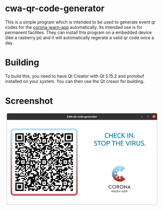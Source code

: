 # cwa-qr-code-generator
This is a simple program which is intended to be used to generate event qr codes for the [corona-warn-app]() automatically.
Its intended use is for permanent facilites. They can install this program on a embedded device (like a rasberry pi) and it will automatically regerate a valid qr code once a day.

# Building
To build this, you need to have Qt Creator with Qt 5.15.2 and protobuf installed on your system. You can then use the Qt creaor for building.

# Screenshot
![screenshot](https://github.com/CodeCrafter912/cwa-qr-code-generator/blob/main/resources/screenshots/example.png)
